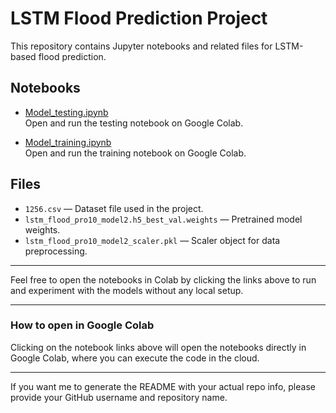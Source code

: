 # LSTM Flood Prediction Project

This repository contains Jupyter notebooks and related files for LSTM-based flood prediction.

## Notebooks

- [Model_testing.ipynb](https://colab.research.google.com/github/Alexzou0215/LSTM_flood_prediction/blob/main/Model_testing.ipynb)  
  Open and run the testing notebook on Google Colab.

- [Model_training.ipynb](https://colab.research.google.com/github/Alexzou0215/LSTM_flood_prediction/blob/main/Model_training.ipynb)  
  Open and run the training notebook on Google Colab.

## Files

- `1256.csv` — Dataset file used in the project.  
- `lstm_flood_pro10_model2.h5_best_val.weights` — Pretrained model weights.  
- `lstm_flood_pro10_model2_scaler.pkl` — Scaler object for data preprocessing.

---

Feel free to open the notebooks in Colab by clicking the links above to run and experiment with the models without any local setup.

---

### How to open in Google Colab

Clicking on the notebook links above will open the notebooks directly in Google Colab, where you can execute the code in the cloud.

---

If you want me to generate the README with your actual repo info, please provide your GitHub username and repository name.
